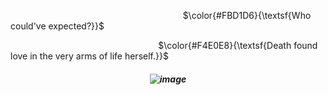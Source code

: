  ‎‎ ‎‎‎‎ ‎‎ ‎‎ ‎‎ ‎‎ ‎‎ ‎‎‎‎ ‎‎ ‎‎ ‎‎ ‎‎ ‎‎ ‎‎ ‎‎ ‎‎ ‎‎ ‎‎ ‎‎ ‎‎ ‎‎ ‎‎ ‎‎ ‎‎‎‎ ‎‎ ‎‎ ‎‎ ‎‎ ‎‎ ‎‎ ‎‎ ‎‎ ‎‎  ‎‎ ‎‎ ‎‎ ‎‎  ‎‎ ‎‎ ‎‎ ‎‎ ‎‎ ‎‎‎‎ ‎‎ ‎‎ ‎‎ ‎‎ ‎‎ ‎‎ ‎‎ ‎‎ ‎‎  ‎‎ ‎‎ ‎‎ ‎‎ ‎‎ ‎‎‎‎ ‎‎ ‎‎ ‎‎ ‎‎ ‎‎ ‎‎ ‎‎ ‎‎ ‎‎ ‎‎ ‎‎ ‎‎ ‎‎‎‎ ‎‎ ‎‎ ‎‎ ‎‎ ‎‎ ‎‎ ‎‎ ‎‎ ‎‎  ‎‎ ‎‎ ‎‎ ‎‎ ‎‎ ‎‎‎‎ ‎‎ ‎‎ ‎‎ ‎‎ ‎‎ ‎‎ ‎‎ ‎‎ ‎‎ ‎‎ ‎‎ ‎ $\color{#FBD1D6}{\textsf{Who could've expected?}}$
 
 ‎‎ ‎‎ ‎‎ ‎‎ ‎‎ ‎‎ ‎‎ ‎‎ ‎‎‎‎ ‎‎ ‎‎ ‎‎ ‎‎ ‎‎ ‎‎ ‎‎ ‎‎ ‎‎ ‎‎ ‎‎ ‎‎‎‎ ‎‎ ‎‎ ‎‎ ‎‎ ‎‎ ‎‎ ‎‎ ‎‎ ‎‎  ‎‎ ‎‎ ‎‎  ‎‎ ‎‎ ‎‎ ‎‎ ‎‎ ‎‎‎‎ ‎‎ ‎‎ ‎‎ ‎‎ ‎‎ ‎‎ ‎‎ ‎‎ ‎‎  ‎‎ ‎‎ ‎‎‎‎ ‎‎ ‎‎ ‎‎ ‎‎ ‎‎ ‎‎ ‎‎ ‎‎ ‎‎ $\color{#F4E0E8}{\textsf{Death found love in the very arms of life herself.}}$
 
 <h5 align="center">
   
   ![image](https://github.com/user-attachments/assets/42944e54-5ddc-48e0-87c7-af48c32dfbea)
